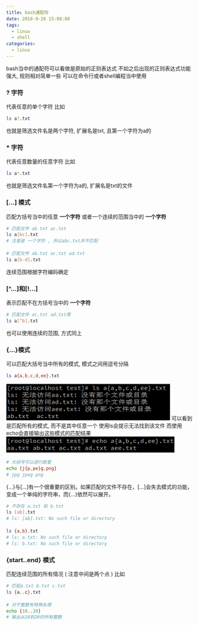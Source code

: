 ```yaml
---
title: bash通配符
date: 2018-9-26 15:08:08
tags: 
  - linux
  - shell
categories: 
  - linux
---
```


bash当中的通配符可以看做是原始的正则表达式
不如之后出现的正则表达式功能强大, 规则相对简单一些
可以在命令行或者shell编程当中使用

<!-- more -->
### ? 字符
代表任意的单个字符
比如
```bash
ls a?.txt
```
也就是筛选文件名是两个字符, 扩展名是txt, 且第一个字符为a的

### * 字符
代表任意数量的任意字符
比如
```bash
ls a*.txt
```
也就是筛选文件名第一个字符为a的, 扩展名是txt的文件

### [...] 模式
匹配方括号当中的任意 **一个字符**
或者一个连续的范围当中的 **一个字符**
```bash
# 匹配文件 ab.txt ac.txt
ls a[bc].txt
# 注意是 一个字符 , 所以abc.txt并不匹配

# 匹配文件 ab.txt ac.txt ad.txt
ls a[b-d].txt
```
连续范围根据字符编码确定

### [^...]和[!...]
表示匹配不在方括号当中的 **一个字符**
```bash
# 匹配文件 ac.txt ad.txt等
ls a[^b].txt
```
也可以使用连续的范围, 方式同上

### {...}模式
可以匹配大括号当中所有的模式, 模式之间用逗号分隔
```bash
ls a{a,b,c,d,ee}.txt
```
![shell通配符{}](/images/linux/shell通配符1.png)
可以看到是匹配所有的模式, 而不是其中任意一个
使用ls会提示无法找到该文件
而使用echo会直接输出这些模式的匹配结果
![shell通配符{}](/images/linux/shell通配符2.png)

```bash
# 大括号可以进行嵌套
echo {j{p,pe}g,png}
# jpg jpeg png
```

{...}与[...]有一个很重要的区别。如果匹配的文件不存在，[...]会失去模式的功能，变成一个单纯的字符串，而{...}依然可以展开。

```bash
# 不存在 a.txt 和 b.txt
ls [ab].txt
# ls: [ab].txt: No such file or directory

ls {a,b}.txt
# ls: a.txt: No such file or directory
# ls: b.txt: No such file or directory
```

### {start..end} 模式
匹配连续范围的所有情况 ( 注意中间是两个点 )
比如
```bash
# 匹配a.txt b.txt c.txt
ls {a..c}.txt

# 对于整数有特殊处理
echo {10..20}
# 输出从10到20的所有整数
```